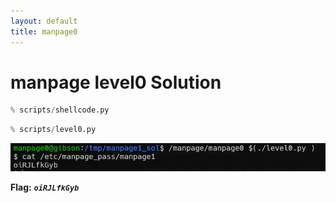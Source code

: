 ```yaml
---
layout: default
title: manpage0
---
```


# manpage level0 Solution

```py
% scripts/shellcode.py
```
```py
% scripts/level0.py
```


![image](./images/level0.png)

**Flag:** ***`oiRJLfkGyb`*** 
